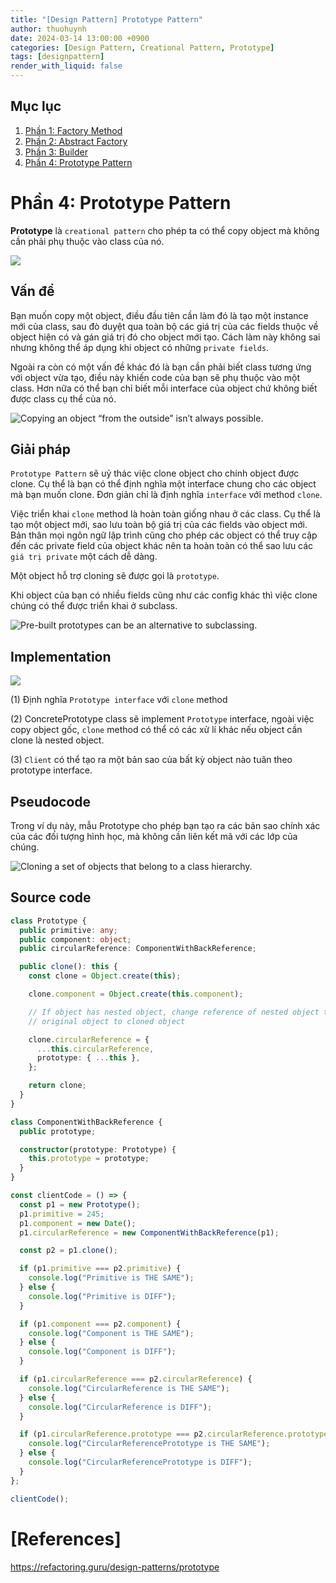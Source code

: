 ```yaml
---
title: "[Design Pattern] Prototype Pattern"
author: thuohuynh
date: 2024-03-14 13:00:00 +0900
categories: [Design Pattern, Creational Pattern, Prototype]
tags: [designpattern]
render_with_liquid: false
---
```


## Mục lục

1. [Phần 1: Factory Method](/posts/Factory-Method-Pattern)
2. [Phần 2: Abstract Factory](/posts/Abstract-Factory-Pattern)
3. [Phần 3: Builder](/posts/Builder-Pattern)
4. [Phần 4: Prototype Pattern](/posts/Prototype-Pattern)

# Phần 4: Prototype Pattern

**Prototype** là `creational pattern` cho phép ta có thể copy object mà không cần phải phụ thuộc vào class của nó.

![](https://refactoring.guru/images/patterns/content/prototype/prototype.png)

## Vấn đề

Bạn muốn copy một object, điều đầu tiên cần làm đó là tạo một instance mới của class, sau đò duyệt qua toàn bộ các giá trị của các fields thuộc về object hiện có và gán giá trị đó cho object mới tạo. Cách làm này không sai nhưng không thể áp dụng khi object có những `private fields`.

Ngoài ra còn có một vấn đề khác đó là bạn cần phải biết class tương ứng với object vừa tạo, điều này khiến code của bạn sẽ phụ thuộc vào một class. Hơn nữa có thể bạn chỉ biết mỗi interface của object chứ không biết được class cụ thể của nó.

![Copying an object “from the outside” isn’t always possible.](https://refactoring.guru/images/patterns/content/prototype/prototype-comic-1-en.png)

## Giải pháp

`Prototype Pattern` sẽ uỷ thác việc clone object cho chính object được clone. Cụ thể là bạn có thể định nghĩa một interface chung cho các object mà bạn muốn clone. Đơn giản chỉ là định nghĩa `interface` với method `clone`.

Việc triển khai `clone` method là hoàn toàn giống nhau ở các class. Cụ thể là tạo một object mới, sao lưu toàn bộ giá trị của các fields vào object mới. Bản thân mọi ngôn ngữ lập trình cũng cho phép các object có thể truy cập đến các private field của object khác nên ta hoàn toàn có thể sao lưu các `giá trị private` một cách dễ dàng.

Một object hỗ trợ cloning sẽ được gọi là `prototype`.

Khi object của bạn có nhiều fields cũng như các config khác thì việc clone chúng có thể được triển khai ở subclass.

![Pre-built prototypes can be an alternative to subclassing.](https://refactoring.guru/images/patterns/content/prototype/prototype-comic-2-en.png)

## Implementation

![](https://refactoring.guru/images/patterns/diagrams/prototype/structure.png)

(1) Định nghĩa `Prototype interface` với `clone` method

(2) ConcretePrototype class sẽ implement `Prototype` interface, ngoài việc copy object gốc, `clone` method có thể có các xử lí khác nếu object cần clone là nested object.

(3) `Client` có thể tạo ra một bản sao của bất kỳ object nào tuân theo prototype interface.

## Pseudocode

Trong ví dụ này, mẫu Prototype cho phép bạn tạo ra các bản sao chính xác của các đối tượng hình học, mà không cần liên kết mã với các lớp của chúng.

![Cloning a set of objects that belong to a class hierarchy.](https://refactoring.guru/images/patterns/diagrams/prototype/example.png)

## Source code

```typescript
class Prototype {
  public primitive: any;
  public component: object;
  public circularReference: ComponentWithBackReference;

  public clone(): this {
    const clone = Object.create(this);

    clone.component = Object.create(this.component);

    // If object has nested object, change reference of nested object to
    // original object to cloned object

    clone.circularReference = {
      ...this.circularReference,
      prototype: { ...this },
    };

    return clone;
  }
}

class ComponentWithBackReference {
  public prototype;

  constructor(prototype: Prototype) {
    this.prototype = prototype;
  }
}

const clientCode = () => {
  const p1 = new Prototype();
  p1.primitive = 245;
  p1.component = new Date();
  p1.circularReference = new ComponentWithBackReference(p1);

  const p2 = p1.clone();

  if (p1.primitive === p2.primitive) {
    console.log("Primitive is THE SAME");
  } else {
    console.log("Primitive is DIFF");
  }

  if (p1.component === p2.component) {
    console.log("Component is THE SAME");
  } else {
    console.log("Component is DIFF");
  }

  if (p1.circularReference === p2.circularReference) {
    console.log("CircularReference is THE SAME");
  } else {
    console.log("CircularReference is DIFF");
  }

  if (p1.circularReference.prototype === p2.circularReference.prototype) {
    console.log("CircularReferencePrototype is THE SAME");
  } else {
    console.log("CircularReferencePrototype is DIFF");
  }
};

clientCode();
```

# [References]

<https://refactoring.guru/design-patterns/prototype>
